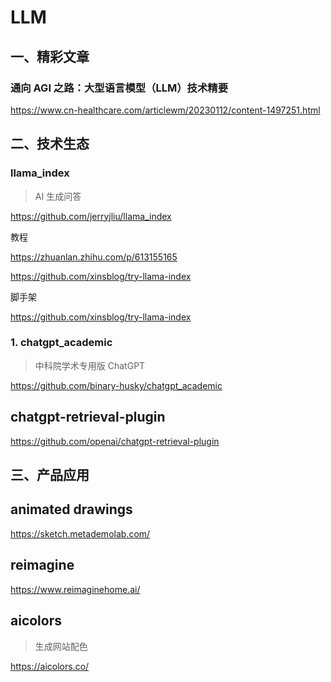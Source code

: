 # LLM

## 一、精彩文章

### 通向 AGI 之路：大型语言模型（LLM）技术精要

https://www.cn-healthcare.com/articlewm/20230112/content-1497251.html

## 二、技术生态

### llama_index

> AI 生成问答

https://github.com/jerryjliu/llama_index

教程

https://zhuanlan.zhihu.com/p/613155165

https://github.com/xinsblog/try-llama-index

脚手架

https://github.com/xinsblog/try-llama-index

### 1. chatgpt_academic

> 中科院学术专用版 ChatGPT

https://github.com/binary-husky/chatgpt_academic

## chatgpt-retrieval-plugin

https://github.com/openai/chatgpt-retrieval-plugin

## 三、产品应用

## animated drawings

https://sketch.metademolab.com/

## reimagine

https://www.reimaginehome.ai/

## aicolors

> 生成网站配色

https://aicolors.co/
